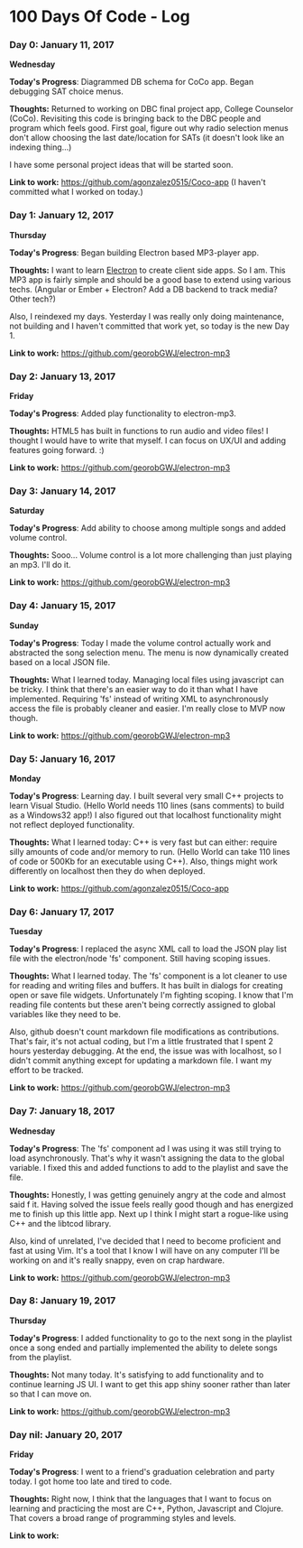 # 100 Days Of Code - Log

### Day 0: January 11, 2017
**Wednesday**

**Today's Progress**: Diagrammed DB schema for CoCo app. Began debugging SAT choice menus.

**Thoughts:** Returned to working on DBC final project app, College Counselor (CoCo). Revisiting this code is bringing back to the DBC people and program which feels good. First goal, figure out why radio selection menus don't allow choosing the last date/location for SATs (it doesn't look like an indexing thing...)

I have some personal project ideas that will be started soon.

**Link to work:** https://github.com/agonzalez0515/Coco-app (I haven't committed what I worked on today.)

### Day 1: January 12, 2017
**Thursday**

**Today's Progress**: Began building Electron based MP3-player app.

**Thoughts:** I want to learn [Electron](http://electron.atom.io/) to create client side apps. So I am. This MP3 app is fairly simple and should be a good base to extend using various techs. (Angular or Ember + Electron? Add a DB backend to track media? Other tech?)

Also, I reindexed my days. Yesterday I was really only doing maintenance, not building and I haven't committed that work yet, so today is the new Day 1.

**Link to work:** https://github.com/georobGWJ/electron-mp3

### Day 2: January 13, 2017
**Friday**

**Today's Progress**: Added play functionality to electron-mp3.

**Thoughts:** HTML5 has built in functions to run audio and video files! I thought I would have to write that myself. I can focus on UX/UI and adding features going forward. :)

**Link to work:** https://github.com/georobGWJ/electron-mp3

### Day 3: January 14, 2017
**Saturday**

**Today's Progress**: Add ability to choose among multiple songs and added volume control.

**Thoughts:** Sooo... Volume control is a lot more challenging than just playing an mp3. I'll do it.

**Link to work:** https://github.com/georobGWJ/electron-mp3

### Day 4: January 15, 2017
**Sunday**

**Today's Progress**: Today I made the volume control actually work and abstracted the song selection menu. The menu is now dynamically created based on a local JSON file.

**Thoughts:** What I learned today. Managing local files using javascript can be tricky. I think that there's an easier way to do it than what I have implemented. Requiring 'fs' instead of writing XML to asynchronously access the file is probably cleaner and easier. I'm really close to MVP now though.

**Link to work:** https://github.com/georobGWJ/electron-mp3

### Day 5: January 16, 2017
**Monday**

**Today's Progress**: Learning day. I built several very small C++ projects to learn Visual Studio. (Hello World needs 110 lines (sans comments) to build as a Windows32 app!) I also figured out that localhost functionality might not reflect deployed functionality.

**Thoughts:** What I learned today: C++ is very fast but can either: require silly amounts of code and/or memory to run. (Hello World can take 110 lines of code or 500Kb for an executable using C++). Also, things might work differently on localhost then they do when deployed.

**Link to work:** https://github.com/agonzalez0515/Coco-app

### Day 6: January 17, 2017
**Tuesday**

**Today's Progress**: I replaced the async XML call to load the JSON play list file with the electron/node 'fs' component. Still having scoping issues.

**Thoughts:** What I learned today. The 'fs' component is a lot cleaner to use for reading and writing files and buffers. It has built in dialogs for creating open or save file widgets. Unfortunately I'm fighting scoping. I know that I'm reading file contents but these aren't being correctly assigned to global variables like they need to be.

Also, github doesn't count markdown file modifications as contributions. That's fair, it's not actual coding, but I'm a little frustrated that I spent 2 hours yesterday debugging. At the end, the issue was with localhost, so I didn't commit anything except for updating a markdown file. I want my effort to be tracked.

**Link to work:** https://github.com/georobGWJ/electron-mp3

### Day 7: January 18, 2017
**Wednesday**

**Today's Progress**: The 'fs' component ad I was using it was still trying to load asynchronously. That's why it wasn't assigning the data to the global variable. I fixed this and added functions to add to the playlist and save the file.

**Thoughts:** Honestly, I was getting genuinely angry at the code and almost said f it. Having solved the issue feels really good though and has energized me to finish up this little app. Next up I think I might start a rogue-like using C++ and the libtcod library.

Also, kind of unrelated, I've decided that I need to become proficient and fast at using Vim. It's a tool that I know I will have on any computer I'll be working on and it's really snappy, even on crap hardware.

**Link to work:** https://github.com/georobGWJ/electron-mp3

### Day 8: January 19, 2017
**Thursday**

**Today's Progress**: I added functionality to go to the next song in the playlist once a song ended and partially implemented the ability to delete songs from the playlist.

**Thoughts:** Not many today. It's satisfying to add functionality and to continue learning JS UI. I want to get this app shiny sooner rather than later so that I can move on.

**Link to work:** https://github.com/georobGWJ/electron-mp3

### Day nil: January 20, 2017
**Friday**

**Today's Progress**: I went to a friend's graduation celebration and party today. I got home too late and tired to code.

**Thoughts:** Right now, I think that the languages that I want to focus on learning and practicing the most are C++, Python, Javascript and Clojure. That covers a broad range of programming styles and levels.

**Link to work:** 